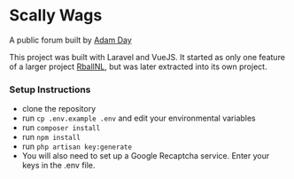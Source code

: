 # Scally Wags

A public forum built by [Adam Day](daydevelops.com)

This project was built with Laravel and VueJS. It started as only one feature of a larger project [RballNL](https://www.github.com/daydevelops/RballNL), but was later extracted into its own project.

### Setup Instructions

- clone the repository
- run `cp .env.example .env` and edit your environmental variables
- run `composer install`
- run `npm install`
- run `php artisan key:generate`
- You will also need to set up a Google Recaptcha service. Enter your keys in the .env file.
